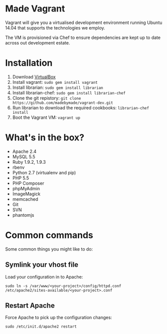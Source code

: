 Made Vagrant
============

Vagrant will give you a virtualised development environment running Ubuntu 14.04 that supports the technologies we employ.

The VM is provisioned via Chef to ensure dependencies are kept up to date across out development estate.


Installation
============
 1. Download [VirtualBox](https://www.virtualbox.org/)
 2. Install vagrant: `sudo gem install vagrant`
 3. Install librarian: `sudo gem install librarian`
 4. Install librarian-chef: `sudo gem install librarian-chef`
 5. Clone the git repistory: `git clone https://github.com/madebymade/vagrant-dev.git`
 6. Run librarian to download the required cookbooks: `librarian-chef install`
 7. Boot the Vagrant VM: `vagrant up`


What's in the box?
==================
 * Apache 2.4
 * MySQL 5.5
 * Ruby 1.9.2, 1.9.3
 * rbenv
 * Python 2.7 (virtualenv and pip)
 * PHP 5.5
 * PHP Composer
 * phpMyAdmin
 * ImageMagick
 * memcached
 * Git
 * SVN
 * phantomjs



Common commands
===============
Some common things you might like to do:


Symlink your vhost file
-----------------------
Load your configuration in to Apache:

 `sudo ln -s /var/www/<your-project>/config/httpd.conf /etc/apache2/sites-available/<your-project>.conf`


Restart Apache
--------------
Force Apache to pick up the configuration changes:

 `sudo /etc/init.d/apache2 restart`
